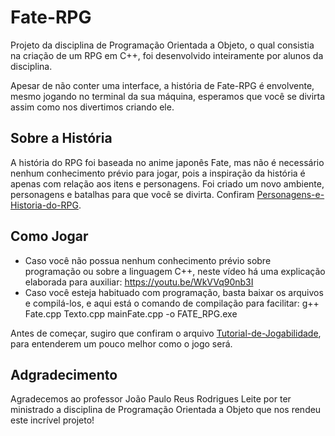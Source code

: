 # Fate-RPG
Projeto da disciplina de Programação Orientada a Objeto, o qual consistia na criação de um RPG em C++, foi desenvolvido inteiramente por alunos da disciplina.

Apesar de não conter uma interface, a história de Fate-RPG é envolvente, mesmo jogando no terminal da sua máquina, esperamos que você se divirta assim como nos divertimos criando ele.

## Sobre a História
A história do RPG foi baseada no anime japonês Fate, mas não é necessário nenhum conhecimento prévio para jogar, pois a inspiração da história é apenas com relação aos itens e personagens. Foi criado um novo ambiente, personagens e batalhas para que você se divirta.
Confiram [Personagens-e-Historia-do-RPG](https://github.com/renatomneto/Fate-RPG/blob/main/Personagens-e-Historia-do-RPG.pdf).

## Como Jogar
* Caso você não possua nenhum conhecimento prévio sobre programação ou sobre a linguagem C++, neste vídeo há uma explicação elaborada para auxiliar: <https://youtu.be/WkVVq90nb3I> 
* Caso você esteja habituado com programação, basta baixar os arquivos e compilá-los, e aqui está o comando de compilação para facilitar: g++ Fate.cpp Texto.cpp mainFate.cpp -o FATE_RPG.exe

Antes de começar, sugiro que confiram o arquivo [Tutorial-de-Jogabilidade](https://github.com/renatomneto/Fate-RPG/blob/main/Tutorial-de-Jogabilidade.txt), para entenderem um pouco melhor como o jogo será.

## Adgradecimento
Agradecemos ao professor João Paulo Reus Rodrigues Leite por ter ministrado a disciplina de Programação Orientada a Objeto que nos rendeu este incrível projeto!
